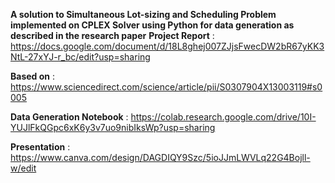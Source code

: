 **A solution to Simultaneous Lot-sizing and Scheduling Problem implemented on CPLEX Solver using Python for data generation as described in the research paper**
**Project Report** : https://docs.google.com/document/d/18L8ghej007ZJjsFwecDW2bR67yKK3NtL-27xYJ-r_bc/edit?usp=sharing

**Based on** : https://www.sciencedirect.com/science/article/pii/S0307904X13003119#s0005

**Data Generation Notebook** : https://colab.research.google.com/drive/10I-YUJlFkQGpc6xK6y3v7uo9nibIksWp?usp=sharing

**Presentation** : https://www.canva.com/design/DAGDIQY9Szc/5ioJJmLWVLq22G4Bojll-w/edit
